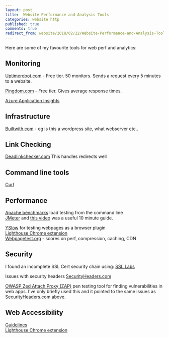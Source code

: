 ```yaml
---
layout: post
title:  Website Performance and Analysis Tools
categories: website http
published: true 
comments: true
redirect_from: website/2018/02/22/Website-Performance-and-Analysis-Tools.html 
---
```


Here are some of my favourite tools for web perf and analytics:

## Monitoring
[Uptimerobot.com](https://uptimerobot.com) - Free tier. 50 monitors. Sends a request every 5 minutes to a website.

[Pingdom.com](https://www.pingdom.com) - Free tier. Gives average response times.  

[Azure Application Insights](https://azure.microsoft.com/en-gb/services/application-insights/)
## Infrastructure
[Builtwith.com](https://builtwith.com) - eg is this a wordpress site, what webserver etc..

## Link Checking
[Deadlinkchecker.com](https://www.deadlinkchecker.com) This handles redirects well

## Command line tools
[Curl](/cmder/2018/01/30/Cmder-Shell.html#curl)

## Performance
[Apache benchmarks](/apachebenchmarks/2018/02/01/Apache-Benchmarks.html) load testing from the command line  
[JMeter](https://jmeter.apache.org) and [this video](https://www.youtube.com/watch?v=8NLeq-QxkSw) was a useful 10 minute guide.

[YSlow](http://yslow.org/) for testing webpages as a browser plugin  
[Lighthouse Chrome extension](https://developers.google.com/web/tools/lighthouse/)  
[Webpagetest.org](https://www.webpagetest.org) - scores on perf, compression, caching, CDN

## Security
I found an incomplete SSL Cert security chain using:
[SSL Labs](https://www.ssllabs.com/ssltest/)  

Issues with security headers
[SecurityHeaders.com](https://securityheaders.com/)

[OWASP Zed Attach Proxy (ZAP)](https://github.com/zaproxy/zaproxy/wiki/Introduction) pen testing tool for finding vulnerabilities in web apps. I've only briefly used this and it pointed to the same issues as SecurityHeaders.com above.

## Web Accessibility
[Guidelines](https://www.wuhcag.com/wcag-checklist/)   
[Lighthouse Chrome extension](https://chrome.google.com/webstore/detail/lighthouse/blipmdconlkpinefehnmjammfjpmpbjk?hl=en)
